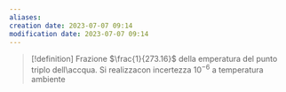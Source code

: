 ```yaml
---
aliases: 
creation date: 2023-07-07 09:14
modification date: 2023-07-07 09:14
---
```


>[!definition]
>Frazione $\frac{1}{273.16}$ della emperatura del punto triplo dell\accqua.
>Si realizzacon incertezza $10^{-6}$ a temperatura ambiente